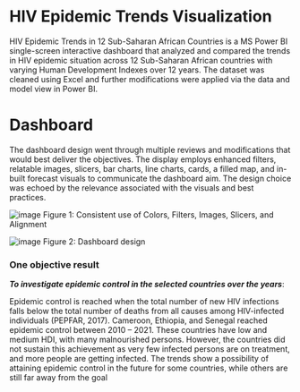 # HIV Epidemic Trends Visualization
HIV Epidemic Trends in 12 Sub-Saharan African Countries is a MS Power BI single-screen interactive dashboard that analyzed and compared the trends in 
	HIV epidemic situation across 12 Sub-Saharan African countries with varying Human Development Indexes over 12 years. The dataset was cleaned using Excel and 
  further modifications were applied via the data and model view in Power BI.

# Dashboard
 The dashboard design went through multiple reviews and modifications that would best deliver the objectives.
The display employs enhanced filters, relatable images, slicers, bar charts, line charts, cards, a
filled map, and in-built forecast visuals to communicate the dashboard aim. The design choice
was echoed by the relevance associated with the visuals and best practices.
	
![image](https://github.com/m33nm/Data_Visualization/assets/54365936/a9d51fb5-c6cc-4270-bc99-abe55bf25184)
Figure 1: Consistent use of Colors, Filters, Images, Slicers, and Alignment

![image](https://github.com/m33nm/Data_Visualization/assets/54365936/ac56225d-3c8f-4676-8bb6-4d0f46374c7b)
Figure 2: Dashboard design


### One objective result
_**To investigate epidemic control in the selected countries over the years**_:

Epidemic control is reached when the total number of new HIV infections falls below the total
number of deaths from all causes among HIV-infected individuals (PEPFAR, 2017). Cameroon,
Ethiopia, and Senegal reached epidemic control between 2010 – 2021. These countries have low
and medium HDI, with many malnourished persons. However, the countries did not sustain this
achievement as very few infected persons are on treatment, and more people are getting
infected. The trends show a possibility of attaining epidemic control in the future for some
countries, while others are still far away from the goal
